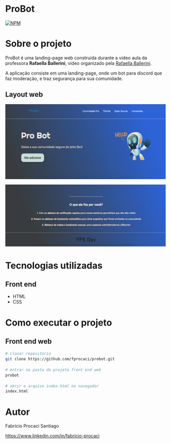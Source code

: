 # ProBot
[![NPM](https://img.shields.io/npm/l/react)](https://github.com/neliocursos/exemplo-readme/blob/main/LICENSE) 

# Sobre o projeto

ProBot é uma landing-page web construída durante a video aula da professora  **Rafaella Ballerini**, video organizado pela [Rafaella Ballerini](https://www.rafaballerini.tech/ "Site da Rafaella").

A aplicação consiste em uma landing-page, onde um bot para discord que faz moderação, e traz segurança para sua comunidade.

## Layout web
![Web 1](https://github.com/fprocaci/probot/blob/master/assets/web.png)

![Web 2](https://github.com/fprocaci/probot/blob/master/assets/web2.png)

# Tecnologias utilizadas
## Front end
- HTML
- CSS

# Como executar o projeto
## Front end web

```bash
# clonar repositório
git clone https://github.com/fprocaci/probot.git

# entrar na pasta do projeto front end web
probot

# abrir o arquivo index.html no navegador
index.html
```

# Autor

Fabrício Procaci Santiago

https://www.linkedin.com/in/fabricio-procaci

